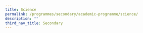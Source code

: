 ```yaml
---
title: Science
permalink: /programmes/secondary/academic-programme/science/
description: ""
third_nav_title: Secondary
---
```

